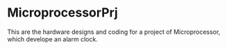# MicroprocessorPrj
This are the hardware designs and coding for a project of Microprocessor, which develope an alarm clock.
